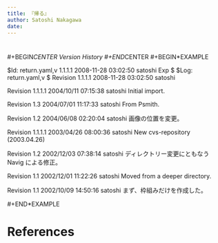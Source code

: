 ```yaml
---
title: 『帰る』
author: Satoshi Nakagawa
date: 
---
```

    
# 

#+BEGIN*CENTER
Version History
#+END*CENTER
#+BEGIN*EXAMPLE

$Id: return.yaml,v 1.1.1.1 2008-11-28 03:02:50 satoshi Exp $
$Log: return.yaml,v $
Revision 1.1.1.1  2008-11-28 03:02:50  satoshi

Revision 1.1.1.1  2004/10/11 07:15:38  satoshi
Initial import.

Revision 1.3  2004/07/01 11:17:33  satoshi
From Psmith.

Revision 1.2  2004/06/08 02:20:04  satoshi
画像の位置を変更。

Revision 1.1.1.1  2003/04/26 08:00:36  satoshi
New cvs-repository (2003.04.26)

Revision 1.2  2002/12/03 07:38:14  satoshi
ディレクトリー変更にともなう Navig による修正。

Revision 1.1  2002/12/01 11:22:26  satoshi
Moved from a deeper directory.

Revision 1.1  2002/10/09 14:50:16  satoshi
まず、枠組みだけを作成した。

#+END*EXAMPLE

# References

